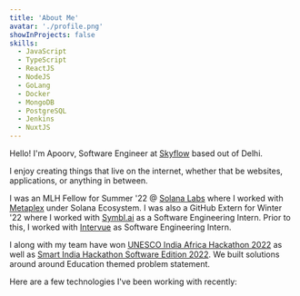 ```yaml
---
title: 'About Me'
avatar: './profile.png'
showInProjects: false
skills:
  - JavaScript
  - TypeScript
  - ReactJS
  - NodeJS
  - GoLang
  - Docker
  - MongoDB
  - PostgreSQL
  - Jenkins
  - NuxtJS
---
```


Hello! I'm Apoorv, Software Engineer at [Skyflow](https://skyflow.com) based out of Delhi.

I enjoy creating things that live on the internet, whether that be websites, applications, or anything in between.

I was an MLH Fellow for Summer '22 @ [Solana Labs](https://solana.com/) where I worked with [Metaplex](https://www.metaplex.com/) under Solana Ecosystem. I was also a GitHub Extern for Winter '22 where I worked with [Symbl.ai](https://symbl.ai/) as a Software Engineering Intern. Prior to this, I worked with [Intervue](https://intervue.io) as Software Engineering Intern.

I along with my team have won [UNESCO India Africa Hackathon 2022](https://uia.mic.gov.in/) as well as [Smart India Hackathon Software Edition 2022](https://sih.gov.in/). We built solutions around around Education themed problem statement.

Here are a few technologies I've been working with recently:
